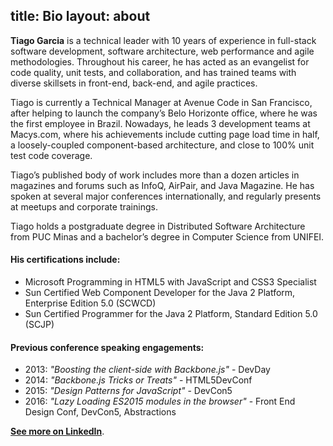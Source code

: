 title: Bio
layout: about
---

**Tiago Garcia** is a technical leader with 10 years of experience in full-stack software development, software architecture, web performance and agile methodologies. Throughout his career, he has acted as an evangelist for code quality, unit tests, and collaboration, and has trained teams with diverse skillsets in front-end, back-end, and agile practices.

Tiago is currently a Technical Manager at Avenue Code in San Francisco, after helping to launch the company’s Belo Horizonte office, where he was the first employee in Brazil. Nowadays, he leads 3 development teams at Macys.com, where his achievements include cutting page load time in half, a loosely-coupled component-based architecture, and close to 100% unit test code coverage.

Tiago’s published body of work includes more than a dozen articles in magazines and forums such as InfoQ, AirPair, and Java Magazine. He has spoken at several major conferences internationally, and regularly presents at meetups and corporate trainings.

Tiago holds a postgraduate degree in Distributed Software Architecture from PUC Minas and a bachelor’s degree in Computer Science from UNIFEI.

#### His certifications include:
  - Microsoft Programming in HTML5 with JavaScript and CSS3 Specialist
  - Sun Certified Web Component Developer for the Java 2 Platform, Enterprise Edition 5.0 (SCWCD)
  - Sun Certified Programmer for the Java 2 Platform, Standard Edition 5.0 (SCJP)

#### Previous conference speaking engagements:

  - 2013: *"Boosting the client-side with Backbone.js"* - DevDay
  - 2014: *"Backbone.js Tricks or Treats"* - HTML5DevConf
  - 2015: *"Design Patterns for JavaScript"* - DevCon5
  - 2016: *"Lazy Loading ES2015 modules in the browser"* - Front End Design Conf, DevCon5, Abstractions

**[See more on LinkedIn](http://www.linkedin.com/in/tiagorg/)**.